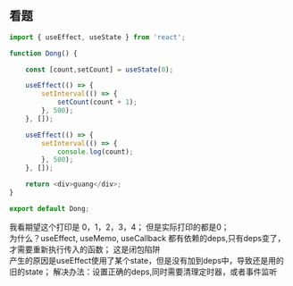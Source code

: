 ## 看题
```js
import { useEffect, useState } from 'react';

function Dong() {

    const [count,setCount] = useState(0);

    useEffect(() => {
        setInterval(() => {
            setCount(count + 1);
        }, 500);
    }, []);

    useEffect(() => {
        setInterval(() => {
            console.log(count);
        }, 500);
    }, []);

    return <div>guang</div>;
}

export default Dong;

```
我看期望这个打印是 0，1，2，3，4； 但是实际打印的都是0；    
为什么？useEffect, useMemo, useCallback 都有依赖的deps,只有deps变了，才需要重新执行传入的函数；
这是闭包陷阱    
产生的原因是useEffect使用了某个state，但是没有加到deps中，导致还是用的旧的state；
解决办法：设置正确的deps,同时需要清理定时器，或者事件监听